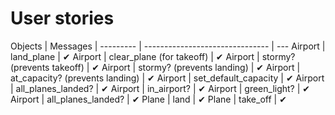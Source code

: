 # User stories

Objects   | Messages                        |
--------- | ------------------------------- | ---
Airport   | land_plane                      | &#10004;
Airport   | clear_plane       (for takeoff) | &#10004;
Airport   | stormy?      (prevents takeoff) | &#10004;
Airport   | stormy?      (prevents landing) | &#10004;
Airport   | at_capacity? (prevents landing) | &#10004;
Airport   | set_default_capacity            | &#10004;
Airport   | all_planes_landed?              | &#10004;
Airport   | in_airport?                     | &#10004;
Airport   | green_light?                    | &#10004;
Airport   | all_planes_landed?              | &#10004;
Plane     | land                            | &#10004;
Plane     | take_off                        | &#10004;
